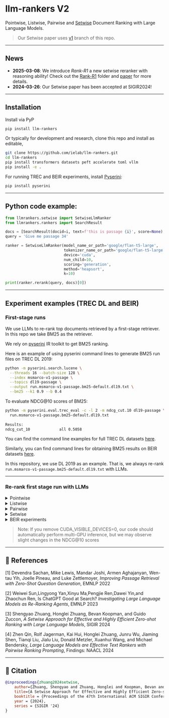 # llm-rankers V2
Pointwise, Listwise, Pairwise and [Setwise](https://arxiv.org/pdf/2310.09497.pdf) Document Ranking with Large Language Models.
> Our Setwise paper uses [v1](https://github.com/ielab/llm-rankers/tree/v1) branch of this repo.

---
## News
- **2025-03-08**: We introduce *Rank-R1* a new setwise reranker with reasoning ability! Check out the [Rank-R1](Rank-R1) folder and [paper](https://arxiv.org/abs/2503.06034) for more details.
- **2024-03-26**: Our Setwise paper has been accepted at SIGIR2024!
---
## Installation
Install via PyP
```bash
pip install llm-rankers
```
Or typically for development and research, clone this repo and install as editable,
```bash
git clone https://github.com/ielab/llm-rankers.git
cd llm-rankers
pip install transformers datasets peft accelerate toml vllm
pip install -e .
```

For running TREC and BEIR experiments, install [Pyserini](https://github.com/castorini/pyserini):
```bash
pip install pyserini
```


---

## Python code example:

```Python
from llmrankers.setwise import SetwiseLlmRanker
from llmrankers.rankers import SearchResult

docs = [SearchResult(docid=i, text=f'this is passage {i}', score=None) for i in range(100)]
query = 'Give me passage 34'

ranker = SetwiseLlmRanker(model_name_or_path='google/flan-t5-large',
                          tokenizer_name_or_path='google/flan-t5-large',
                          device='cuda',
                          num_child=10,
                          scoring='generation',
                          method='heapsort',
                          k=10)

print(ranker.rerank(query, docs)[0])
```
---

## Experiment examples (TREC DL and BEIR)
### First-stage runs
We use LLMs to re-rank top documents retrieved by a first-stage retriever. In this repo we take BM25 as the retriever.

We rely on [pyserini](https://github.com/castorini/pyserini) IR toolkit to get BM25 ranking. 

Here is an example of using pyserini command lines to generate BM25 run files on TREC DL 2019:
```bash
python -m pyserini.search.lucene \
  --threads 16 --batch-size 128 \
  --index msmarco-v1-passage \
  --topics dl19-passage \
  --output run.msmarco-v1-passage.bm25-default.dl19.txt \
  --bm25 --k1 0.9 --b 0.4
```
To evaluate NDCG@10 scores of BM25:

```bash
python -m pyserini.eval.trec_eval -c -l 2 -m ndcg_cut.10 dl19-passage \
  run.msmarco-v1-passage.bm25-default.dl19.txt
  
Results:
ndcg_cut_10           	all	0.5058
```

You can find the command line examples for full TREC DL datasets [here](https://castorini.github.io/pyserini/2cr/msmarco-v1-passage.html).

Similarly, you can find command lines for obtaining BM25 results on BEIR datasets [here](https://castorini.github.io/pyserini/2cr/beir.html).

In this repository, we use DL 2019 as an example. That is, we always re-rank `run.msmarco-v1-passage.bm25-default.dl19.txt` with LLMs.

--- 

### Re-rank first stage run with LLMs

<details>
<summary>Pointwise</summary>
We have two pointwise methods implemented so far:

`yes_no`: LLMs are prompted to generate whether the provided candidate document is relevant to the query. Candidate documents are re-ranked based on the normalized likelihood of generating a "yes" response.

`qlm`: Query Likelihood Modelling (QLM), LLMs are prompted to produce a relevant query for each candidate document. The documents are then re-ranked based on the likelihood of generating the given query. [1]

These methods rely on access to the model output logits to compute relevance scores.

Command line example:
```bash
CUDA_VISIBLE_DEVICES=0 python3 run.py \
  run --model_name_or_path google/flan-t5-large \
      --tokenizer_name_or_path google/flan-t5-large \
      --run_path run.msmarco-v1-passage.bm25-default.dl19.txt \
      --save_path run.pointwise.yes_no.txt \
      --ir_dataset_name msmarco-passage/trec-dl-2019 \
      --hits 100 \
      --query_length 32 \
      --passage_length 128 \
      --device cuda \
  pointwise --method yes_no \
            --batch_size 32
```   
```bash     
# evaluation
python -m pyserini.eval.trec_eval -c -l 2 -m ndcg_cut.10 dl19-passage \
  run.pointwise.qlm.txt
 
Results:
ndcg_cut_10             all     0.6544
```

Change `--method yes_no` to `--method qlm` for QLM pointwise ranking. You can also set larger `--batch_size` that you gpu can afford for faster inference.

We also have implemented supervised [monoT5](https://github.com/castorini/pygaggle) pointwise re-ranker. Simply set `--model_name_or_path` and `--tokenizer_name_or_path` to `castorini/monot5-3b-msmarco`, or other monoT5 models listed in [here](https://huggingface.co/castorini).

</details>


<details>
<summary>Listwise</summary>

Our implementation of listwise approach is following [RankGPT](https://github.com/sunnweiwei/RankGPT) [2]. It uses a sliding window sorting algorithm to re-rank documents.
```bash
CUDA_VISIBLE_DEVICES=0 python3 run.py \
  run --model_name_or_path google/flan-t5-large \
      --tokenizer_name_or_path google/flan-t5-large \
      --run_path run.msmarco-v1-passage.bm25-default.dl19.txt \
      --save_path run.liswise.generation.txt \
      --ir_dataset_name msmarco-passage/trec-dl-2019 \
      --hits 100 \
      --query_length 32 \
      --passage_length 100 \
      --scoring generation \
      --device cuda \
  listwise --window_size 4 \
           --step_size 2 \
           --num_repeat 5
```

```bash     
# evaluation
python -m pyserini.eval.trec_eval -c -l 2 -m ndcg_cut.10 dl19-passage \
  run.liswise.generation.txt
 
Results:
ndcg_cut_10             all     0.5612
```

Use `--window_size`, `--step_size` and `--num_repeat` to configure sliding window process. 

We also provide Openai API implementation, simply do:

```bash
python3 run.py \
  run --model_name_or_path gpt-3.5-turbo \
      --openai_key [your key] \
      --run_path run.msmarco-v1-passage.bm25-default.dl19.txt \
      --save_path run.iswise.generation.openai.txt \
      --ir_dataset_name msmarco-passage/trec-dl-2019 \
      --hits 100 \
      --query_length 32 \
      --passage_length 100 \
      --scoring generation \
  listwise --window_size 4 \
           --step_size 2 \
           --num_repeat 5
```

The above two listwise runs are relying on LLM generated tokens to do the sliding window. 
However, if we have local model, for example flan-t5, we can use Setwise prompting proposed in our [paper](https://arxiv.org/abs/2310.09497) [3] to estimate the likehood of document rankings to do the sliding window:

```bash
CUDA_VISIBLE_DEVICES=0 python3 run.py \
  run --model_name_or_path google/flan-t5-large \
      --tokenizer_name_or_path google/flan-t5-large \
      --run_path run.msmarco-v1-passage.bm25-default.dl19.txt \
      --save_path run.liswise.likelihood.txt \
      --ir_dataset_name msmarco-passage/trec-dl-2019 \
      --hits 100 \
      --query_length 32 \
      --passage_length 100 \
      --scoring likelihood \
      --device cuda \
  listwise --window_size 4 \
           --step_size 2 \
           --num_repeat 5
```

```bash     
# evaluation
python -m pyserini.eval.trec_eval -c -l 2 -m ndcg_cut.10 dl19-passage \
  run.liswise.likelihood.txt
 
Results:
ndcg_cut_10             all     0.6691
```

</details>

<details>
<summary>Pairwise</summary>
We implement Pairwise prompting method proposed in [4].

```bash
CUDA_VISIBLE_DEVICES=0 python3 run.py \
  run --model_name_or_path google/flan-t5-large \
      --tokenizer_name_or_path google/flan-t5-large \
      --run_path run.msmarco-v1-passage.bm25-default.dl19.txt \
      --save_path run.pairwise.heapsort.txt \
      --ir_dataset_name msmarco-passage/trec-dl-2019 \
      --hits 100 \
      --query_length 32 \
      --passage_length 128 \
      --scoring generation \
      --device cuda \
  pairwise --method heapsort \
           --k 10
```

```bash     
# evaluation
python -m pyserini.eval.trec_eval -c -l 2 -m ndcg_cut.10 dl19-passage \
  run.pairwise.heapsort.txt
 
Results:
ndcg_cut_10             all     0.6571
```

`--method heapsort` does pairwise inferences with heap sort algorithm. Change to `--method bubblesort` for bubble sort algorithm. 
You can set `--method allpair` for comparing all possible pairs. In this case you can set `--batch_size` for batching inference. But `allpair` is very expensive.

We also have supervised [duoT5](https://github.com/castorini/pygaggle) pairwise ranking model implemented.
Simply set `--model_name_or_path` and `--tokenizer_name_or_path` to `castorini/duot5-3b-msmarco`, or other duoT5 models listed in [here](https://huggingface.co/castorini).

</details>

<details>
<summary>Setwise</summary>

Our proposed Setwise prompting can considerably speed up the sorting-based Pairwise methods. Check our paper [here](https://arxiv.org/abs/2310.09497) for more details.  

```bash
CUDA_VISIBLE_DEVICES=0 python3 run.py \
  run --model_name_or_path google/flan-t5-large \
      --tokenizer_name_or_path google/flan-t5-large \
      --run_path run.msmarco-v1-passage.bm25-default.dl19.txt \
      --save_path run.setwise.heapsort.txt \
      --ir_dataset_name msmarco-passage/trec-dl-2019 \
      --hits 100 \
      --query_length 32 \
      --passage_length 128 \
      --scoring generation \
      --device cuda \
  setwise --num_child 2 \
          --method heapsort \
          --k 10
```

```bash     
# evaluation
python -m pyserini.eval.trec_eval -c -l 2 -m ndcg_cut.10 dl19-passage \
  run.setwise.heapsort.txt
 
Results:
ndcg_cut_10             all     0.6697
```

`--num_child 2` means comparing two child node documents + one parent node document = 3 documents in total to compare in the prompt.
increasing `--num_child` will give more efficiency gain, but you may need to truncate documents more by setting a small `--passage_length`, otherwise prompt may exceed input limitation.
You can also set `--scoring likelihood` for faster inference.

We also have Openai API implementation for Setwise method:

```bash
python3 run.py \
  run --model_name_or_path gpt-3.5-turbo \
      --openai_key [your key] \
      --run_path run.msmarco-v1-passage.bm25-default.dl19.txt \
      --save_path run.setwise.heapsort.openai.txt \
      --ir_dataset_name msmarco-passage/trec-dl-2019 \
      --hits 100 \
      --query_length 32 \
      --passage_length 128 \
      --scoring generation \
  setwise --num_child 2 \
          --method heapsort \
          --k 10
```

</details>

<details>
<summary>BEIR experiments</summary>

For BEIR datasets experiments, change `--ir_dataset_name` to `--pyserini_index` with pyserini pre-build index.

For example:

```bash
DATASET=trec-covid # change to: trec-covid robust04 webis-touche2020 scifact signal1m trec-news dbpedia-entity nfcorpus for other experiments in the paper.

# Get BM25 first stage results
python -m pyserini.search.lucene \
  --index beir-v1.0.0-${DATASET}.flat \
  --topics beir-v1.0.0-${DATASET}-test \
  --output run.bm25.${DATASET}.txt \
  --output-format trec \
  --batch 36 --threads 12 \
  --hits 1000 --bm25 --remove-query

python -m pyserini.eval.trec_eval \
  -c -m ndcg_cut.10 beir-v1.0.0-${DATASET}-test \
  run.bm25.${DATASET}.txt

Results:
ndcg_cut_10             all     0.5947

# Setwise with heapsort
CUDA_VISIBLE_DEVICES=0 python3 run.py \
  run --model_name_or_path google/flan-t5-large \
      --tokenizer_name_or_path google/flan-t5-large \
      --run_path run.bm25.${DATASET}.txt \
      --save_path run.setwise.heapsort.${DATASET}.txt \
      --pyserini_index beir-v1.0.0-${DATASET} \
      --hits 100 \
      --query_length 32 \
      --passage_length 128 \
      --scoring generation \
      --device cuda \
  setwise --num_child 2 \
          --method heapsort \
          --k 10

python -m pyserini.eval.trec_eval \
  -c -m ndcg_cut.10 beir-v1.0.0-${DATASET}-test \
  run.setwise.heapsort.${DATASET}.txt

Results:
ndcg_cut_10             all     0.7675
```
</details>

> Note: If you remove CUDA_VISIBLE_DEVICES=0, our code should automatically perform multi-GPU inference, but we may observe slight changes in the NDCG@10 scores

---

## 🫡 References
[1] Devendra Sachan, Mike Lewis, Mandar Joshi, Armen Aghajanyan, Wen-tau Yih, Joelle Pineau, and Luke Zettlemoyer, *Improving Passage Retrieval with Zero-Shot Question Generation*, EMNLP 2022

[2] Weiwei Sun,Lingyong Yan,Xinyu Ma,Pengjie Ren,Dawei Yin,and Zhaochun Ren, Is ChatGPT Good at Search? *Investigating Large Language Models as Re-Ranking Agents*, EMNLP 2023

[3] Shengyao Zhuang, Honglei Zhuang, Bevan Koopman, and Guido Zuccon, *A Setwise Approach for Effective and Highly Efficient Zero-shot Ranking with Large Language Models*, SIGIR 2024

[4] Zhen Qin, Rolf Jagerman, Kai Hui, Honglei Zhuang, Junru Wu, Jiaming Shen, Tianqi Liu, Jialu Liu, Donald Metzler, Xuanhui Wang, and Michael Bendersky, *Large Language Models are Effective Text Rankers with Pairwise Ranking Prompting*, Findings: NAACL 2024



---
## 🙏 Citation

```bibtex
@inproceedings{zhuang2024setwise,
    author={Zhuang, Shengyao and Zhuang, Honglei and Koopman, Bevan and Zuccon, Guido},
    title={A Setwise Approach for Effective and Highly Efficient Zero-shot Ranking with Large Language Models},
    booktitle = {Proceedings of the 47th International ACM SIGIR Conference on Research and Development in Information Retrieval},
    year = {2024},
    series = {SIGIR '24}
}

```
